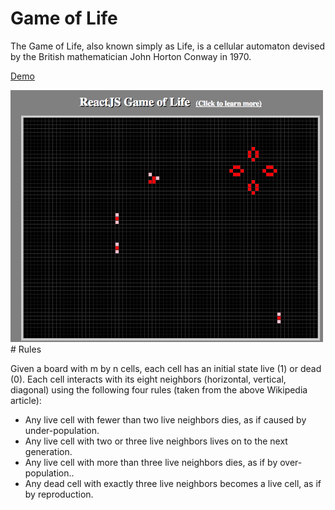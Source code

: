 # Game of Life
The Game of Life, also known simply as Life, is a cellular automaton devised by the British mathematician John Horton Conway in 1970.

[Demo](https://elevenbeans.github.io/Game_of_Life/)

<img src="./src/images/GOL.png" width="500px"/>
# Rules

Given a board with m by n cells, each cell has an initial state live (1) or dead (0). Each cell interacts with its eight neighbors (horizontal, vertical, diagonal) using the following four rules (taken from the above Wikipedia article):

 

+ Any live cell with fewer than two live neighbors dies, as if caused by under-population.
+ Any live cell with two or three live neighbors lives on to the next generation.
+ Any live cell with more than three live neighbors dies, as if by over-population..
+ Any dead cell with exactly three live neighbors becomes a live cell, as if by reproduction.
